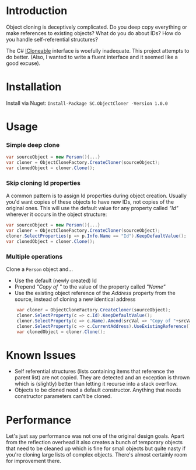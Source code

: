 # Introduction 
Object cloning is deceptively complicated. Do you deep copy everything or make references to existing objects? What do you do about IDs? How do you handle self-referential structures?

The C# [ICloneable](https://docs.microsoft.com/en-us/dotnet/api/system.icloneable?view=netframework-4.7.2) interface is woefully inadequate. This project attempts to do better. (Also, I wanted to write a fluent interface and it seemed like a good excuse). 

# Installation

Install via Nuget: `Install-Package SC.ObjectCloner -Version 1.0.0`

# Usage

### Simple deep clone
```csharp
var sourceObject = new Person(){...}
var cloner = ObjectCloneFactory.CreateCloner(sourceObject);
var clonedObject = cloner.Clone();
```
	
### Skip cloning Id properties
A common pattern is to assign Id properties during object creation. Usually you'd want copies of these objects to have new IDs, not copies of the original ones. This will use the default value for any property called *"Id"* wherever it occurs in the object structure:

```csharp
var sourceObject = new Person(){...}
var cloner = ObjectCloneFactory.CreateCloner(sourceObject);
cloner.SelectProperties(p => p.Info.Name == "Id").KeepDefaultValue();
var clonedObject = cloner.Clone();
```

### Multiple operations

Clone a `Person` object and...
- Use the default (newly created) Id
- Prepend *"Copy of "* to the value of the property called *"Name"*
- Use the existing object reference of the *Address* property from the source, instead of cloning a new identical address

```csharp
    var cloner = ObjectCloneFactory.CreateCloner(sourceObject);
    cloner.SelectProperty(c => c.Id).KeepDefaultValue();
    cloner.SelectProperty(c => c.Name).Amend(srcVal => "Copy of "+srcVal.PropertyValue);
    cloner.SelectProperty(c => c.CurrentAddress).UseExistingReference();
    var clonedObject = cloner.Clone();
```

# Known Issues
- Self referential structures (lists containing items that reference the parent list) are not copied. They are detected and an exception is thrown which is (slightly) better than letting it recurse into a stack overflow.
- Objects to be cloned need a default constructor. Anything that needs constructor parameters can't be cloned.

# Performance
Let's just say performance was not one of the original design goals. Apart from the reflection overhead it also creates a bunch of temporary objects that need to be cleaned up which is fine for small objects but quite nasty if you're cloning large lists of complex objects. There's almost certainly room for improvement there. 
